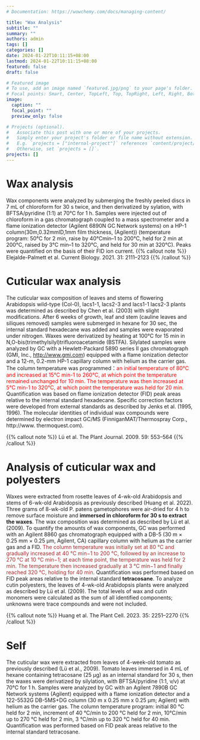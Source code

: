 ```yaml
---
# Documentation: https://wowchemy.com/docs/managing-content/

title: "Wax Analysis"
subtitle: ""
summary: ""
authors: admin
tags: []
categories: []
date: 2024-01-22T10:11:15+08:00
lastmod: 2024-01-22T10:11:15+08:00
featured: false
draft: false

# Featured image
# To use, add an image named `featured.jpg/png` to your page's folder.
# Focal points: Smart, Center, TopLeft, Top, TopRight, Left, Right, BottomLeft, Bottom, BottomRight.
image:
  caption: ""
  focal_point: ""
  preview_only: false

# Projects (optional).
#   Associate this post with one or more of your projects.
#   Simply enter your project's folder or file name without extension.
#   E.g. `projects = ["internal-project"]` references `content/project/deep-learning/index.md`.
#   Otherwise, set `projects = []`.
projects: []
---
```

# Wax analysis
Wax components were analyzed by submerging the freshly peeled discs in 7 mL of chloroform for 30 s twice, and then derivatized by sylation, with BFTSA/pyridine (1:1) at 70°C for 1 h. Samples were injected out of chloroform in a gas chromatograph coupled to a mass spectrometer and a flame ionization detector (Agilent 6890N GC Network systems) on a HP-1 column(30m,0.32mmID,1mm film thickness, (Agilent)) (temperature program: 50°C for 2 min, raise by 40°Cmin–1 to 200°C, held for 2 min at 200°C, raised by 3°C min–1 to 320°C, and held for 30 min at 320°C). Peaks were quantified on the basis of their FID ion current.
{{% callout note %}}
Elejalde-Palmett et al. Current Biology. 2021. 31: 2111–2123 
{{% /callout %}}

# Cuticular wax analysis
The cuticular wax composition of leaves and stems of flowering Arabidopsis wild-type (Col-0), lacs1-1, lacs2-3 and lacs1-1 lacs2-3 plants was determined as described by Chen et al. (2003) with slight modifications. After 6 weeks of growth, leaf and stem (cauline leaves and siliques removed) samples were submerged in hexane for 30 sec, the internal standard hexadecane was added and samples were evaporated under nitrogen. Waxes were derivatized by heating at 100°C for 15 min in N,O-bis(trimethylsilyl)trifluoroacetamide (BSTFA). Silylated samples were analyzed by GC with a Hewlett-Packard 5890 series II gas chromatograph (GMI, Inc., http://www.gmi.com) equipped with a flame ionization detector and a 12-m, 0.2-mm HP-1 capillary column with helium as the carrier gas. 
The column temperature was programmed：<font color=red>an initial temperature of 80°C and increased at 15°C min-1 to 260°C, at which point the temperature remained unchanged for 10 min. The temperature was then increased at 5°C min-1 to 320°C, at which point the temperature was held for 20 min.</font>
Quantification was based on flame ionization detector (FID) peak areas relative to the internal standard hexadecane. Specific correction factors were developed from external standards as described by Jenks et al. (1995, 1996). The molecular identities of individual wax compounds were determined by electron impact GC/MS (FinniganMAT/Thermospray Corp., http://www. thermoquest.com).

{{% callout note %}}
Lü et al. The Plant Journal. 2009. 59: 553–564 
{{% /callout %}}

# Analysis of cuticular wax and polyesters

Waxes were extracted from rosette leaves of 4-wk-old Arabidopsis and stems of 6-wk-old Arabidopsis as previously described (Huang et al. 2022). Three grams of 8-wk-old P. patens gametophores were air-dried for 4 h to remove surface moisture and **immersed in chloroform for 30 s to extract the waxes**. The wax composition was determined as described by Lü et al. (2009). To quantify the amounts of wax components, GC was performed with an Agilent 8860 gas chromatograph equipped with a DB-5 (30 m × 0.25 mm × 0.25 μm, Agilent, CA) capillary column with helium as the carrier gas and a FID. <font color=brown>The column temperature was initially set at 80 °C and gradually increased at 40 °C min−1 to 200 °C, followed by an increase to 270 °C at 10 °C min−1; at each time point, the temperature was held for 2 min. The temperature then increased gradually at 3 °C min−1 and finally reached 320 °C, holding for 40 min.</font> 
Quantification was performed based on FID peak areas relative to the internal standard **tetracosane**. To analyze cutin polyesters, the leaves of 4-wk-old Arabidopsis plants were analyzed as described by Lü et al. (2009). The total levels of wax and cutin monomers were calculated as the sum of all identified components; unknowns were trace compounds and were not included.

{{% callout note %}}
Huang et al. The Plant Cell. 2023. 35: 2251–2270 
{{% /callout %}}

# Self 
The cuticular wax were extracted from leaves of 4-week-old tomato as previously described (Lü et al., 2009). Tomato leaves immersed in 4 mL of hexane containing tetracosane (25 µg) as an internal standard  for 30 s, then the waxes were derivatized by silylation, with BFTSA/pyridine (1:1, v/v) at 70°C for 1 h. Samples were analyzed by GC with an Agilent 7890B GC Network systems (Agilent) equipped with a flame ionization detector  and a 122-5532G DB-5MS+DG column (30 m x 0.25 mm x 0.25 µm; Agilent) with helium as the carrier gas. The column temperature program: initial 80 °C held for 2 min,  increment of  40 °C/min to 200 °C held for 2 min, 10°C/min up to 270 °C held for 2 min, 3 °C/min up to 320 °C held for 40 min. Quantification was performed based on FID peak areas relative to the internal standard tetracosane.